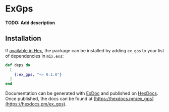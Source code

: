 # ExGps

**TODO: Add description**

## Installation

If [available in Hex](https://hex.pm/docs/publish), the package can be installed
by adding `ex_gps` to your list of dependencies in `mix.exs`:

```elixir
def deps do
  [
    {:ex_gps, "~> 0.1.0"}
  ]
end
```

Documentation can be generated with [ExDoc](https://github.com/elixir-lang/ex_doc)
and published on [HexDocs](https://hexdocs.pm). Once published, the docs can
be found at [https://hexdocs.pm/ex_gps](https://hexdocs.pm/ex_gps).

